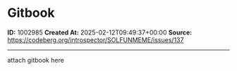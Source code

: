 # Gitbook

**ID:** 1002985
**Created At:** 2025-02-12T09:49:37+00:00
**Source:** https://codeberg.org/introspector/SOLFUNMEME/issues/137

---

attach gitbook here

